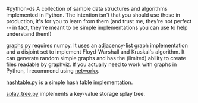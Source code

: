 #python-ds
A collection of sample data structures and algorithms implemented in Python. The intention isn't that you should use these in production, it's for you to learn from them (and trust me, they're not perfect -- in fact, they're meant to be simple implementations you can use to help understand them!)

[graphs.py](graphs.py) requires numpy. It uses an adjacency-list graph implementation and a disjoint set to implement Floyd-Warshall and Kruskal's algorithm. It can generate random simple graphs and has the (limited) ability to create files readable by graphviz. If you actually need to work with graphs in Python, I recommend using [networkx](https://networkx.github.io/).

[hashtable.py](hashtable.py) is a simple hash table implementation.

[splay_tree.py](splay_tree.py) implements a key-value storage splay tree.
